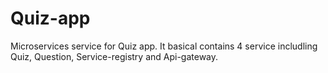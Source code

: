 # Quiz-app
Microservices service for Quiz app. It basical contains 4 service includling Quiz, Question, Service-registry and Api-gateway.  
